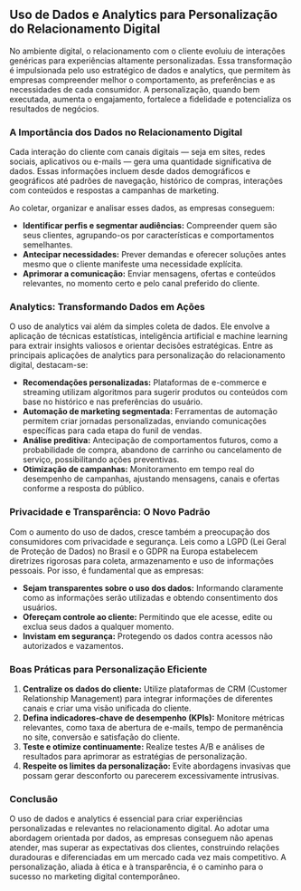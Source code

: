 
## Uso de Dados e Analytics para Personalização do Relacionamento Digital

No ambiente digital, o relacionamento com o cliente evoluiu de interações genéricas para experiências altamente personalizadas. Essa transformação é impulsionada pelo uso estratégico de dados e analytics, que permitem às empresas compreender melhor o comportamento, as preferências e as necessidades de cada consumidor. A personalização, quando bem executada, aumenta o engajamento, fortalece a fidelidade e potencializa os resultados de negócios.

### A Importância dos Dados no Relacionamento Digital

Cada interação do cliente com canais digitais — seja em sites, redes sociais, aplicativos ou e-mails — gera uma quantidade significativa de dados. Essas informações incluem desde dados demográficos e geográficos até padrões de navegação, histórico de compras, interações com conteúdos e respostas a campanhas de marketing.

Ao coletar, organizar e analisar esses dados, as empresas conseguem:

- **Identificar perfis e segmentar audiências:** Compreender quem são seus clientes, agrupando-os por características e comportamentos semelhantes.
- **Antecipar necessidades:** Prever demandas e oferecer soluções antes mesmo que o cliente manifeste uma necessidade explícita.
- **Aprimorar a comunicação:** Enviar mensagens, ofertas e conteúdos relevantes, no momento certo e pelo canal preferido do cliente.

### Analytics: Transformando Dados em Ações

O uso de analytics vai além da simples coleta de dados. Ele envolve a aplicação de técnicas estatísticas, inteligência artificial e machine learning para extrair insights valiosos e orientar decisões estratégicas. Entre as principais aplicações de analytics para personalização do relacionamento digital, destacam-se:

- **Recomendações personalizadas:** Plataformas de e-commerce e streaming utilizam algoritmos para sugerir produtos ou conteúdos com base no histórico e nas preferências do usuário.
- **Automação de marketing segmentada:** Ferramentas de automação permitem criar jornadas personalizadas, enviando comunicações específicas para cada etapa do funil de vendas.
- **Análise preditiva:** Antecipação de comportamentos futuros, como a probabilidade de compra, abandono de carrinho ou cancelamento de serviço, possibilitando ações preventivas.
- **Otimização de campanhas:** Monitoramento em tempo real do desempenho de campanhas, ajustando mensagens, canais e ofertas conforme a resposta do público.

### Privacidade e Transparência: O Novo Padrão

Com o aumento do uso de dados, cresce também a preocupação dos consumidores com privacidade e segurança. Leis como a LGPD (Lei Geral de Proteção de Dados) no Brasil e o GDPR na Europa estabelecem diretrizes rigorosas para coleta, armazenamento e uso de informações pessoais. Por isso, é fundamental que as empresas:

- **Sejam transparentes sobre o uso dos dados:** Informando claramente como as informações serão utilizadas e obtendo consentimento dos usuários.
- **Ofereçam controle ao cliente:** Permitindo que ele acesse, edite ou exclua seus dados a qualquer momento.
- **Invistam em segurança:** Protegendo os dados contra acessos não autorizados e vazamentos.

### Boas Práticas para Personalização Eficiente

1. **Centralize os dados do cliente:** Utilize plataformas de CRM (Customer Relationship Management) para integrar informações de diferentes canais e criar uma visão unificada do cliente.
2. **Defina indicadores-chave de desempenho (KPIs):** Monitore métricas relevantes, como taxa de abertura de e-mails, tempo de permanência no site, conversão e satisfação do cliente.
3. **Teste e otimize continuamente:** Realize testes A/B e análises de resultados para aprimorar as estratégias de personalização.
4. **Respeite os limites da personalização:** Evite abordagens invasivas que possam gerar desconforto ou parecerem excessivamente intrusivas.

### Conclusão

O uso de dados e analytics é essencial para criar experiências personalizadas e relevantes no relacionamento digital. Ao adotar uma abordagem orientada por dados, as empresas conseguem não apenas atender, mas superar as expectativas dos clientes, construindo relações duradouras e diferenciadas em um mercado cada vez mais competitivo. A personalização, aliada à ética e à transparência, é o caminho para o sucesso no marketing digital contemporâneo.
```
